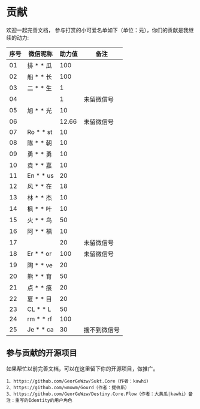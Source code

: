 # 贡献


欢迎一起完善文档，
参与打赏的小可爱名单如下（单位：元），你们的贡献是我继续的动力:


|序号|微信昵称|助力值|备注|
|-|-|-|-|
|01|排 * * 瓜|100||
|02|船 * * 长|100||
|03|二 * * 生|1||
|04||1|未留微信号|
|05|旭 * * 光|10||
|06||12.66|未留微信号|
|07|Ro * * st|10||
|08|陈 * * 朝|10||
|09|勇 * * 勇|10||
|10|袁 * * 嘉|10||
|11|En * * us|20||
|12|风 * * 在|18||
|13|林 * * 杰|10||
|14|枫 * * 叶|10||
|15|火 * * 鸟 |50||
|16|阿 * * 福|10||
|17||20|未留微信号|
|18|Er * * or|100|未留微信号|
|19|陶 * * ve|20||
|20|熊 * * 育|50||
|21|点 * * 痕|20||
|22|夏 * * 目|20||
|23|CL * * L|50||
|24|rm * * rf|100||
|25|Je * * ca|30|搜不到微信号|
 

  
    


## 参与贡献的开源项目

如果帮忙以前完善文档，可以在这里留下你的开源项目，做推广。

```
1、https://github.com/GeorGeWzw/Sukt.Core（作者：kawhi）  
2、https://github.com/wmowm/Gourd（作者：提伯斯）  
3、https://github.com/GeorGeWzw/Destiny.Core.Flow（作者：大黄瓜|kawhi）备注：重写的Identity的用户角色 


```